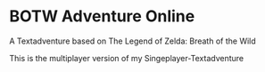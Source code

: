 # BOTW Adventure Online
A Textadventure based on The Legend of Zelda: Breath of the Wild

This is the multiplayer version of my Singeplayer-Textadventure
